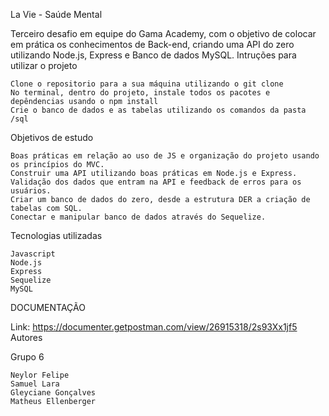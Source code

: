 La Vie - Saúde Mental

Terceiro desafio em equipe do Gama Academy, com o objetivo de colocar em prática os conhecimentos de Back-end, criando uma API do zero utilizando Node.js, Express e Banco de dados MySQL.
Intruções para utilizar o projeto

    Clone o repositorio para a sua máquina utilizando o git clone
    No terminal, dentro do projeto, instale todos os pacotes e depêndencias usando o npm install
    Crie o banco de dados e as tabelas utilizando os comandos da pasta /sql

Objetivos de estudo

    Boas práticas em relação ao uso de JS e organização do projeto usando os princípios do MVC.
    Construir uma API utilizando boas práticas em Node.js e Express.
    Validação dos dados que entram na API e feedback de erros para os usuários.
    Criar um banco de dados do zero, desde a estrutura DER a criação de tabelas com SQL.
    Conectar e manipular banco de dados através do Sequelize.

Tecnologias utilizadas

    Javascript
    Node.js
    Express
    Sequelize
    MySQL

DOCUMENTAÇÃO

Link: https://documenter.getpostman.com/view/26915318/2s93Xx1jf5
Autores

Grupo 6

    Neylor Felipe
    Samuel Lara
    Gleyciane Gonçalves
    Matheus Ellenberger

